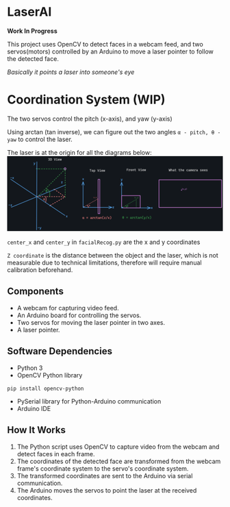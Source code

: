 # LaserAI

**Work In Progress**

This project uses OpenCV to detect faces in a webcam feed, and two servos(motors) controlled by an Arduino to move a laser pointer to follow the detected face.

_Basically it points a laser into someone's eye_

# Coordination System (WIP)

The two servos control the pitch (x-axis), and yaw (y-axis)

Using arctan (tan inverse), we can figure out the two angles `α - pitch, θ - yaw` to control the laser.

The laser is at the origin for all the diagrams below:
![Coordination Plan](/Coordination%20Plan.png)

`center_x` and `center_y` in `facialRecog.py` are the x and y coordinates

`Z coordinate` is the distance between the object and the laser, which is not measurable due to technical limitations, therefore will require manual calibration beforehand.

## Components

- A webcam for capturing video feed.
- An Arduino board for controlling the servos.
- Two servos for moving the laser pointer in two axes.
- A laser pointer.

## Software Dependencies

- Python 3
- OpenCV Python library

```
pip install opencv-python
```

- PySerial library for Python-Arduino communication
- Arduino IDE

## How It Works

1. The Python script uses OpenCV to capture video from the webcam and detect faces in each frame.
2. The coordinates of the detected face are transformed from the webcam frame's coordinate system to the servo's coordinate system.
3. The transformed coordinates are sent to the Arduino via serial communication.
4. The Arduino moves the servos to point the laser at the received coordinates.
